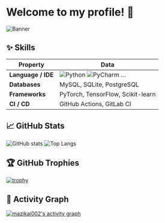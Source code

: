 # Welcome to my profile! 👋

![Banner](https://your-image-url.com/banner.png)

## ✨ Skills

| Property | Data |
|----------|------|
| **Language / IDE** | ![Python](https://img.shields.io/badge/-Python-3776AB?logo=python&logoColor=fff) ![PyCharm](https://img.shields.io/badge/-PyCharm-000?logo=pycharm&logoColor=white) ... |
| **Databases** | MySQL, SQLite, PostgreSQL |
| **Frameworks** | PyTorch, TensorFlow, Scikit-learn |
| **CI / CD** | GitHub Actions, GitLab CI |

## 📈 GitHub Stats

![GitHub stats](https://github-readme-stats.vercel.app/api?username=mazikai002&show_icons=true&theme=radical)
![Top Langs](https://github-readme-stats.vercel.app/api/top-langs/?username=mazikai002&layout=compact)

## 🏆 GitHub Trophies

[![trophy](https://github-profile-trophy.vercel.app/?username=mazikai002&theme=flat)](https://github.com/ryo-ma/github-profile-trophy)

## 🌱 Activity Graph

[![mazikai002's activity graph](https://github-readme-activity-graph.vercel.app/graph?username=mazikai002&theme=react-dark)](https://github.com/ashutosh00710/github-readme-activity-graph)
